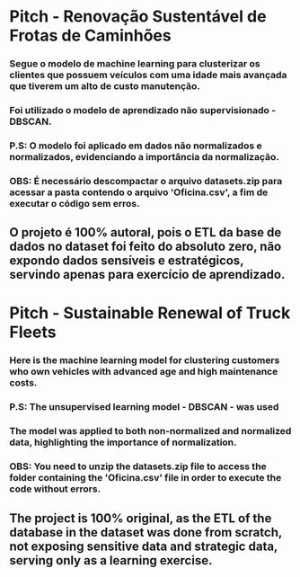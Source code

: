 # Pitch - Renovação Sustentável de Frotas de Caminhões

### Segue o modelo de machine learning para clusterizar os clientes que possuem veículos com uma idade mais avançada que tiverem um alto de custo manutenção.
### Foi utilizado o modelo de aprendizado não supervisionado - DBSCAN.
### P.S: O modelo foi aplicado em dados não normalizados e normalizados, evidenciando a importância da normalização.

### OBS: É necessário descompactar o arquivo datasets.zip para acessar a pasta contendo o arquivo 'Oficina.csv', a fim de executar o código sem erros.

## O projeto é 100% autoral, pois o ETL da base de dados no dataset foi feito do absoluto zero, não expondo dados sensíveis e estratégicos, servindo apenas para exercício de aprendizado.

# Pitch - Sustainable Renewal of Truck Fleets

### Here is the machine learning model for clustering customers who own vehicles with advanced age and high maintenance costs.
### P.S: The unsupervised learning model - DBSCAN - was used
### The model was applied to both non-normalized and normalized data, highlighting the importance of normalization.

### OBS: You need to unzip the datasets.zip file to access the folder containing the 'Oficina.csv' file in order to execute the code without errors.

## The project is 100% original, as the ETL of the database in the dataset was done from scratch, not exposing sensitive data and strategic data, serving only as a learning exercise.
